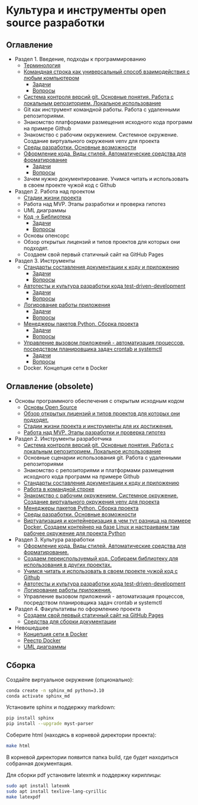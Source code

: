 # Культура и инструменты open source разработки

## Оглавление

* Раздел 1. Введение, подходы к программированию
  - [Терминология](/educational_materials/terms/content.md)
  - [Командная строка как универсальный способ взаимодействия с любым компьютером](/educational_materials/bash/content.md)
    - [Задачи](/educational_materials/bash/exercises.md)
    - [Вопросы](/educational_materials/bash/quiz.md)
  - [Система контроля версий git. Основные понятия. Работа с локальным репозиторием. Локальное использование](/educational_materials/git_base/content.md)
  - Git как инструмент командной работы. Работа с удаленными репозиториями.
  - Знакомство платформами размещения исходного кода программ на примере Github
  - Знакомство с рабочим окружением. Системное окружение. Создание виртуального окружения venv для проекта
  - [Среды разработки. Основные возможности](/educational_materials/ide/content.md)
  - [Оформление кода. Виды стилей. Автоматические средства для форматирование](/educational_materials/styles/content.md)
    - [Задачи](/educational_materials/styles/exercises.md)
    - [Вопросы](/educational_materials/styles/quiz.md)
  - Зачем нужно документирование. Учимся читать и использовать в своем проекте чужой код с Github
* Раздел 2. Работа над проектом
  - [Стадии жизни проекта](/educational_materials/stages/content.md)
  - Работа над MVP. Этапы разработки и проверка гипотез
  - UML диаграммы
  - [Код -> Библиотека](/educational_materials/code_to_lib/content.md)
    - [Задачи](/educational_materials/code_to_lib/exercises.md)
    - [Вопросы](/educational_materials/code_to_lib/quiz.md)
  - Основы опенсорс
  - Обзор открытых лицензий и типов проектов для которых они подходят.
  - Создаем свой первый статичный сайт на GitHub Pages
* Раздел 3. Инструменты
  - [Стандарты составления документации к коду и приложению](/educational_materials/docs/content.md)
    - [Задачи](/educational_materials/docs/exercises.md)
    - [Вопросы](/educational_materials/docs/quiz.md)
  - [Автотесты и культура разработки кода test-driven-development](/educational_materials/testing/content.md)
    - [Задачи](/educational_materials/testing/exercises.md)
    - [Вопросы](/educational_materials/testing/quiz.md)
  - [Логирование работы приложения](/educational_materials/logging/content.md)
    - [Задачи](/educational_materials/logging/exercises.md)
    - [Вопросы](/educational_materials/logging/quiz.md)
  - [Менеджеры пакетов Python. Сборка проекта](/educational_materials/packaging/content.md)
    - [Задачи](/educational_materials/packaging/exercises.md)
    - [Вопросы](/educational_materials/packaging/quiz.md)
  - [Управление вызовом приложений - автоматизация процессов, посредством планировщика задач crontab и systemctl](/educational_materials/managers/content.md)
    - [Задачи](/educational_materials/managers/exercises.md)
    - [Вопросы](/educational_materials/managers/quiz.md)
  - Docker. Концепция сети в Docker


## Оглавление (obsolete)

* Основы программного обеспечения с открытым исходным кодом
  - [Основы Open Source](01_open_source/main.md)
  - [Обзор открытых лицензий и типов проектов для которых они подходят.](02_open_license/main.md)
  - [Стадии жизни проекта и инструменты для их достижения.](01_stages/main.md)
  - [Работа над MVP. Этапы разработки и проверка гипотез](04_mvp/main.md)
* Раздел 2. Инструменты разработчика
  - [Система контроля версий git. Основные понятия. Работа с локальным репозиторием. Локальное использование](05_git_base/main.md)
  - Основные сценарии использования git. Работа с удаленными репозиториями
  - Знакомство с репозиториями и платформами размещения исходного кода программ на примере Github
  - [Стандарты составления документации к коду и приложению](12_docs/main.md)
  - [Работа в командной строке](16_bash/main.md)
  - [Знакомство с рабочим окружением. Системное окружение. Создание виртуального окружения venv для проекта](17_path_venv)
  - [Менеджеры пакетов Python. Сборка проекта](10_packages/main.md)
  - [Среды разработки. Основные возможности](22_ide/main.md)
  - [Виртуализация и контейнеризация в чем тут разница на примере Docker. Создаем контейнер на базе Linux и настраиваем там рабочее окружение для проекта Python](25_docker_base/main.md)
* Раздел 3. Культура разработки
  - [Оформление кода. Виды стилей. Автоматические средства для форматирование.](14_styles)
  - [Создаем переиспользуемый код. Собираем библиотеку для использования в других проектах.](09_code_to_lib/main.md)
  - [Учимся читать и использовать в своем проекте чужой код с Github](06_github/main.md)
  - [Автотесты и культура разработки кода test-driven-development](23_testing/main.md)
  - [Логирование работы приложения.](24_logging)
  - Управление вызовом приложений - автоматизация процессов, посредством планировщика задач crontab и systemctl
* Раздел 4. Факультативы по оформлению проекта
  - [Создаем свой первый статичный сайт на GitHub Pages](36_git_hub_pages)
  - [Средства для сборки документации](12_docs/main.md#sphinx)
* Невошедшее
  - [Концепция сети в Docker](32_docker_network/main.md)
  - [Реестр Doсker](33_dockerhub/main.md)
  - [UML диаграммы](13_uml/main.md)


## Сборка 

Создайте виртуальное окружение (опционально):

```bash
conda create -n sphinx_md python=3.10
conda activate sphinx_md
```

Установите sphinx и поддержку markdown:

```bash 
pip install sphinx
pip install --upgrade myst-parser

```

Соберите html (находясь в корневой директории проекта):

```bash
make html
```

В корневой директории появится папка build, где будет находиться собранная документация.

Для сборки pdf установите latexmk и поддержку кириллицы:

```bash
sudo apt install latexmk
sudo apt install texlive-lang-cyrillic
make latexpdf
```


